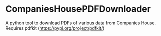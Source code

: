 # CompaniesHousePDFDownloader
A python tool to download PDFs of various data from Companies House. Requires pdfkit (https://pypi.org/project/pdfkit/)
